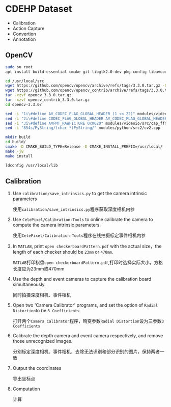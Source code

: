 # CDEHP Dataset

* Calibration
* Action Capture
* Convertion
* Annotation

## OpenCV

```bash
sudo su root
apt install build-essential cmake git libgtk2.0-dev pkg-config libavcodec-dev libavformat-dev libswscale-dev python3-dev python3-numpy libtbb2 libtbb-dev libjpeg-dev libpng-dev libtiff-dev

cd /usr/local/src
wget https://github.com/opencv/opencv/archive/refs/tags/3.3.0.tar.gz -O opencv_3.3.0.tar.gz
wget https://github.com/opencv/opencv_contrib/archive/refs/tags/3.3.0.tar.gz -O opencv_contrib_3.3.0.tar.gz
tar -xzvf opencv_3.3.0.tar.gz
tar -xzvf opencv_contrib_3.3.0.tar.gz
cd opencv-3.3.0/

sed -i "1i\#define AV_CODEC_FLAG_GLOBAL_HEADER (1 << 22)" modules/videoio/src/cap_ffmpeg_impl.hpp
sed -i "2i\#define CODEC_FLAG_GLOBAL_HEADER AV_CODEC_FLAG_GLOBAL_HEADER" modules/videoio/src/cap_ffmpeg_impl.hpp
sed -i "3i\#define AVFMT_RAWPICTURE 0x0020" modules/videoio/src/cap_ffmpeg_impl.hpp
sed -i "854s/PyString/(char *)PyString/" modules/python/src2/cv2.cpp

mkdir build
cd build/
cmake -D CMAKE_BUILD_TYPE=Release -D CMAKE_INSTALL_PREFIX=/usr/local/ -D OPENCV_EXTRA_MODULES=../../opencv_contrib-3.3.0/modules/ -D BUILD_DOCS=ON -D BUILD_EXAMPLES=ON -D WITH_CUDA=OFF ..
make -j8
make install

ldconfig /usr/local/lib
```

## Calibration

1. Use `calibration/save_intrinsics.py` to get the camera intrinsic parameters
   
   使用`calibration/save_intrinsics.py`程序获取深度相机内参 
2. Use `CelePixel/Calibration-Tools` to online calibrate the camera to compute the camera intrinsic parameters.
   
   使用`CelePixel/Calibration-Tools`程序在线拍摄标定事件相机内参
3. In `MATLAB`, print `open checkerboardPattern.pdf` with the actual size，the length of each checker should be `23mm` or `470mm`.
   
   `MATLAB`打印棋盘`open checkerboardPattern.pdf`,打印时选择实际大小，方格长度应为23mm或470mm
4. Use the depth and event cameras to capture the calibration board simultaneously.
   
   同时拍摄深度相机、事件相机
5. Open two 'Camera Calibrator' programs, and set the option of `Radial Distortion`to be `3 Coefficients`
   
   打开两个`Camera Calibrator`程序，畸变参数`Radial Distortion`设为三参数`3 Coefficients`
6. Calibrate the depth camera and event camera respectively, and remove those unrecognized images.
   
   分别标定深度相机、事件相机，去除无法识别和部分识别的图片，保持两者一致
   
7. Output the coordinates
   
   导出坐标点 
8. Computation
   
   计算
   
